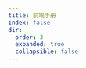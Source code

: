 ```yaml
---
title: 前端手册
index: false
dir:
  order: 3
  expanded: true
  collapsible: false
---
```


<Catalog />
